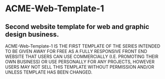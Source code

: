 # ACME-Web-Template-1
Second website template for web and graphic design business.
--------

ACME-Web-Template-1 IS THE FIRST TEMPLATE OF THE SERIES INTENDED TO BE GIVEN AWAY FOR FREE AS A FULLY RESPONSIVE FRONT END
WEBSITE THAT USERS CAN USE COMMERCIALLY (I.E. PROMOTING THEIR OWN BUSINESS) OR USE PERSONALLY FOR ANY PROJECTS, HOWEVER
USERS MAY NOT SELL THIS TEMPLATE WITHOUT PERMISSION AND/OR UNLESS TEMPLATE HAS BEEN CHANGED.
